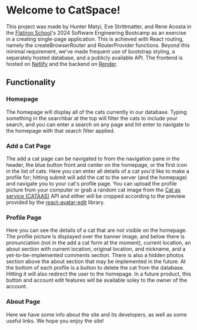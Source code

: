 # Welcome to CatSpace! 

This project was made by Hunter Matyi, Eve Strittmatter, and Rene Acosta in the [Flatiron School](https://flatironschool.com/courses/coding-bootcamp/)'s 2024 Software Engineering Bootcamp as an exercise in a creating single-page application. This is achieved with React routing, namely the createBrowserRouter and RouterProvider functions. Beyond this minimal requirement, we've made frequent use of bootstrap styling, a separately hosted database, and a publicly available API. The frontend is hosted on [Netlify](https://www.netlify.com/) and the backend on [Render](https://render.com/). 

## Functionality

### Homepage

The homepage will display all of the cats currently in our database. Typing something in the searchbar at the top will filter the cats to include your search, and you can enter a search on any page and hit enter to navigate to the homepage with that search filter applied. 

### Add a Cat Page

The add a cat page can be navigated to from the navigation pane in the header, the blue button front and center on the homepage, or the first icon in the list of cats. Here you can enter all details of a cat you'd like to make a profile for; hitting submit will add the cat to the server (and the homepage) and navigate you to your cat's profile page. You can upload the profile picture from your computer or grab a random cat image from the [Cat as service (CATAAS)](https://cataas.com/) API and either will be cropped according to the preview provided by the [react-avatar-edit](https://www.npmjs.com/package/react-avatar-edit) library. 

### Profile Page

Here you can see the details of a cat that are not visible on the homepage. The profile picture is displayed over the banner image, and below there is pronunciation (not in the add a cat form at the moment), current location, an about section with current location, original location, and nickname, and a yet-to-be-implemented comments section. There is also a hidden photos section above the about section that may be implemented in the future. At the bottom of each profile is a button to delete the cat from the database. Hitting it will also redirect the user to the homepage. In a future product, this button and account edit features will be available soley to the owner of the account. 


### About Page

Here we have some info about the site and its developers, as well as some useful links. We hope you enjoy the site! 